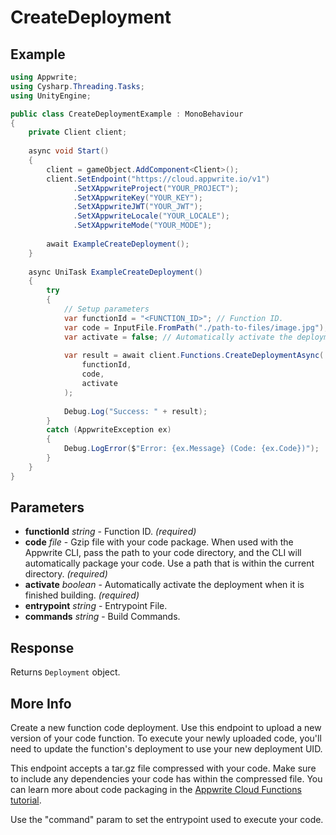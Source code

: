 # CreateDeployment

## Example

```csharp
using Appwrite;
using Cysharp.Threading.Tasks;
using UnityEngine;

public class CreateDeploymentExample : MonoBehaviour
{
    private Client client;
    
    async void Start()
    {
        client = gameObject.AddComponent<Client>();
        client.SetEndpoint("https://cloud.appwrite.io/v1")
              .SetXAppwriteProject("YOUR_PROJECT");
              .SetXAppwriteKey("YOUR_KEY");
              .SetXAppwriteJWT("YOUR_JWT");
              .SetXAppwriteLocale("YOUR_LOCALE");
              .SetXAppwriteMode("YOUR_MODE");
        
        await ExampleCreateDeployment();
    }
    
    async UniTask ExampleCreateDeployment()
    {
        try
        {
            // Setup parameters
            var functionId = "<FUNCTION_ID>"; // Function ID.
            var code = InputFile.FromPath("./path-to-files/image.jpg"); // Gzip file with your code package. When used with the Appwrite CLI, pass the path to your code directory, and the CLI will automatically package your code. Use a path that is within the current directory.
            var activate = false; // Automatically activate the deployment when it is finished building.
            
            var result = await client.Functions.CreateDeploymentAsync(
                functionId,
                code,
                activate
            );
            
            Debug.Log("Success: " + result);
        }
        catch (AppwriteException ex)
        {
            Debug.LogError($"Error: {ex.Message} (Code: {ex.Code})");
        }
    }
}
```

## Parameters

- **functionId** *string* - Function ID. *(required)*
- **code** *file* - Gzip file with your code package. When used with the Appwrite CLI, pass the path to your code directory, and the CLI will automatically package your code. Use a path that is within the current directory. *(required)*
- **activate** *boolean* - Automatically activate the deployment when it is finished building. *(required)*
- **entrypoint** *string* - Entrypoint File.
- **commands** *string* - Build Commands.

## Response

Returns `Deployment` object.
## More Info

Create a new function code deployment. Use this endpoint to upload a new version of your code function. To execute your newly uploaded code, you&#039;ll need to update the function&#039;s deployment to use your new deployment UID.

This endpoint accepts a tar.gz file compressed with your code. Make sure to include any dependencies your code has within the compressed file. You can learn more about code packaging in the [Appwrite Cloud Functions tutorial](https://appwrite.io/docs/functions).

Use the &quot;command&quot; param to set the entrypoint used to execute your code.
